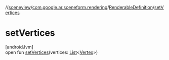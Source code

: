 //[sceneview](../../../index.md)/[com.google.ar.sceneform.rendering](../index.md)/[RenderableDefinition](index.md)/[setVertices](set-vertices.md)

# setVertices

[androidJvm]\
open fun [setVertices](set-vertices.md)(vertices: [List](https://developer.android.com/reference/kotlin/java/util/List.html)&lt;[Vertex](../-vertex/index.md)&gt;)
